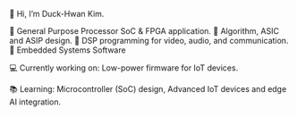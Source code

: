 👋 Hi, I’m Duck-Hwan Kim.

🔧 General Purpose Processor SoC & FPGA application.
🔧 Algorithm, ASIC and ASIP design.
🔧 DSP programming for video, audio, and communication. 
🔧 Embedded Systems Software

💻 Currently working on: Low-power firmware for IoT devices. 

📚 Learning: Microcontroller (SoC) design, Advanced IoT devices and edge AI integration. 

<!--
**duck-hwan/duck-hwan** is a ✨ _special_ ✨ repository because its `README.md` (this file) appears on your GitHub profile.

Here are some ideas to get you started:

- 🔭 I’m currently working on ...
- 🌱 I’m currently learning ...
- 👯 I’m looking to collaborate on ...
- 🤔 I’m looking for help with ...
- 💬 Ask me about ...
- 📫 How to reach me: ...
- 😄 Pronouns: ...
- ⚡ Fun fact: ...
-->
